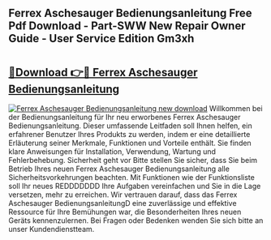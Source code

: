 ## Ferrex Aschesauger Bedienungsanleitung Free Pdf Download - Part-SWW New Repair Owner Guide - User Service Edition Gm3xh

# <h2><a href="http://df34ytz.blite.top/?on=Ferrex+Aschesauger+Bedienungsanleitung">🔗Download 👉🔴 Ferrex Aschesauger Bedienungsanleitung</a></h2>

[![Ferrex Aschesauger Bedienungsanleitung new download](https://i.imgur.com/lujVjoI.png)](http://df34ytz.blite.top/?on=Ferrex+Aschesauger+Bedienungsanleitung)
Willkommen bei der Bedienungsanleitung für Ihr neu erworbenes Ferrex Aschesauger Bedienungsanleitung. Dieser umfassende Leitfaden soll Ihnen helfen, ein erfahrener Benutzer Ihres Produkts zu werden, indem er eine detaillierte Erläuterung seiner Merkmale, Funktionen und Vorteile enthält. Sie finden klare Anweisungen für Installation, Verwendung, Wartung und Fehlerbehebung. Sicherheit geht vor Bitte stellen Sie sicher, dass Sie beim Betrieb Ihres neuen Ferrex Aschesauger Bedienungsanleitung alle Sicherheitsvorkehrungen beachten. Mit Funktionen wie der Funktionsliste soll Ihr neues REDDDDDDD Ihre Aufgaben vereinfachen und Sie in die Lage versetzen, mehr zu erreichen. Wir vertrauen darauf, dass das Ferrex Aschesauger BedienungsanleitungD eine zuverlässige und effektive Ressource für Ihre Bemühungen war, die Besonderheiten Ihres neuen Geräts kennenzulernen. Bei Fragen oder Bedenken wenden Sie sich bitte an unser Kundendienstteam.
